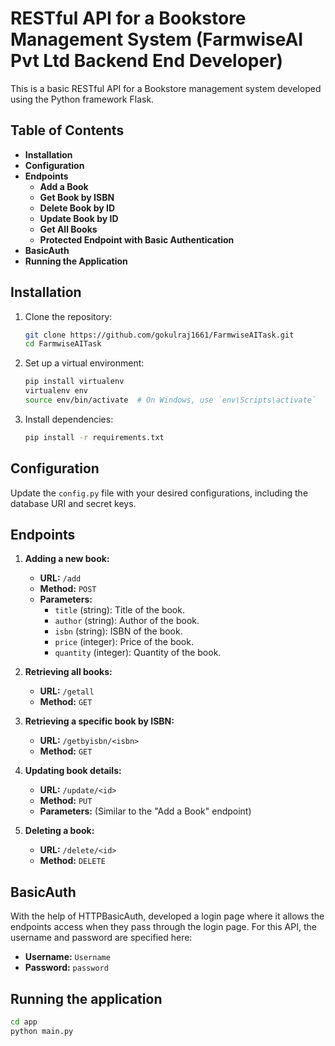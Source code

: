 # RESTful API for a Bookstore Management System (FarmwiseAI Pvt Ltd Backend End Developer)

This is a basic RESTful API for a Bookstore management system developed using the Python framework Flask.

## Table of Contents

- **Installation**
- **Configuration**
- **Endpoints**
  - **Add a Book**
  - **Get Book by ISBN**
  - **Delete Book by ID**
  - **Update Book by ID**
  - **Get All Books**
  - **Protected Endpoint with Basic Authentication**
- **BasicAuth**
- **Running the Application**



## Installation

1. Clone the repository:
    ```bash
    git clone https://github.com/gokulraj1661/FarmwiseAITask.git
    cd FarmwiseAITask
    ```

2. Set up a virtual environment:
    ```bash
    pip install virtualenv
    virtualenv env
    source env/bin/activate  # On Windows, use `env\Scripts\activate`
    ```

3. Install dependencies:
    ```bash
    pip install -r requirements.txt
    ```

## Configuration

Update the `config.py` file with your desired configurations, including the database URI and secret keys.

## Endpoints

1. **Adding a new book:**

   - **URL:** `/add`
   - **Method:** `POST`
   - **Parameters:**
     - `title` (string): Title of the book.
     - `author` (string): Author of the book.
     - `isbn` (string): ISBN of the book.
     - `price` (integer): Price of the book.
     - `quantity` (integer): Quantity of the book.

2. **Retrieving all books:**

   - **URL:** `/getall`
   - **Method:** `GET`

3. **Retrieving a specific book by ISBN:**

   - **URL:** `/getbyisbn/<isbn>`
   - **Method:** `GET`

4. **Updating book details:**

   - **URL:** `/update/<id>`
   - **Method:** `PUT`
   - **Parameters:** (Similar to the "Add a Book" endpoint)

5. **Deleting a book:**

   - **URL:** `/delete/<id>`
   - **Method:** `DELETE`

## BasicAuth

With the help of HTTPBasicAuth, developed a login page where it allows the endpoints access when they pass through the login page. For this API, the username and password are specified here:

- **Username:** `Username`
- **Password:** `password`

## Running the application

```bash
cd app
python main.py

